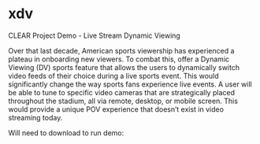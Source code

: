 # xdv
CLEAR Project Demo - Live Stream Dynamic Viewing

Over that last decade, American sports viewership has experienced a plateau in onboarding new viewers. To combat this, offer a Dynamic Viewing (DV) sports feature that allows the users to dynamically switch video feeds of their choice during a live sports event. This would significantly change the way sports fans experience live events. A user will be able to tune to specific video cameras that are strategically placed throughout the stadium, all via remote, desktop, or mobile screen. This would provide a unique POV experience that doesn’t exist in video streaming today.

Will need to download <!-- npm --> to run demo:

<!-- npm start -->